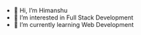 - 👋 Hi, I’m Himanshu
- 👀 I’m interested in Full Stack Development
- 🌱 I’m currently learning Web Development



